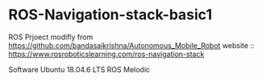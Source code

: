 # ROS-Navigation-stack-basic1
ROS Prjoect modifly from 
https://github.com/bandasaikrishna/Autonomous_Mobile_Robot
website :: https://www.rosroboticslearning.com/ros-navigation-stack

Software
Ubuntu 18.04.6 LTS
ROS Melodic
